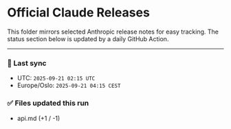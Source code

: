 # Official Claude Releases

This folder mirrors selected Anthropic release notes for easy tracking.
The status section below is updated by a daily GitHub Action.


---

<!-- sync-status:start -->

### 🔄 Last sync
- UTC: `2025-09-21 02:15 UTC`
- Europe/Oslo: `2025-09-21 04:15 CEST`

### ✅ Files updated this run

- api.md (+1 / -1)<!-- sync-status:end -->































